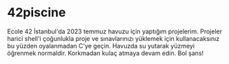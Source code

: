 # 42piscine
Ecole 42 İstanbul'da 2023 temmuz havuzu için yaptığım projelerim. Projeler harici shell'i çoğunlukla proje ve sınavlarınızı yüklemek için kullanacaksınız bu yüzden oyalanmadan C'ye geçin. Havuzda su yutarak yüzmeyi öğrenmek normaldir. Korkmadan kulaç atmaya devam edin. Bol şans!
